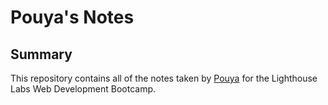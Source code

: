 # Pouya's Notes


## Summary 

This repository contains all of the notes taken by [Pouya](https://github.com/Paules2021) for the Lighthouse Labs Web Development Bootcamp.